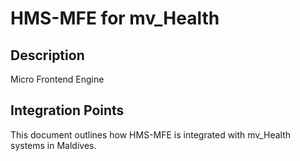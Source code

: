 # HMS-MFE for mv_Health

## Description

Micro Frontend Engine

## Integration Points

This document outlines how HMS-MFE is integrated with mv_Health systems in Maldives.
